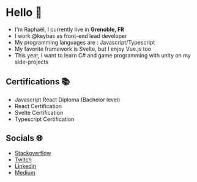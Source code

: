 # Hello 👋

- I'm Raphaël, I currently live in **Grenoble, FR**
- I work @keybas as front-end lead developer
- My programming languages are : Javascript/Typescript
- My favorite framework is Svelte, but I enjoy Vue.js too
- This year, I want to learn C# and game programming with unity on my side-projects

## Certifications 📚

- Javascript React Diploma (Bachelor level)
- React Certification
- Svelte Certification
- Typescript Certification

## Socials 🌐

- [Stackoverflow](https://stackoverflow.com/users/15721671)
- [Twitch](https://twitch.tv/LeVraiRaphael)
- [Linkedin](https://linkedin.com/in/https://www.linkedin.com/in/rapha%C3%ABl-damevin-8b14691a9/)
- [Medium](https://medium.com/@raphaeldamevin)
